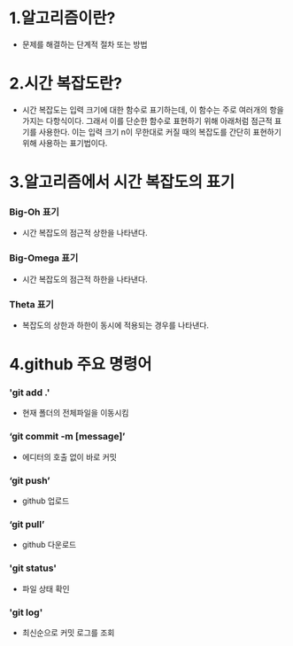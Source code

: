 # 1.알고리즘이란?
* 문제를 해결하는 단계적 절차 또는 방법  

# 2.시간 복잡도란?
* 시간 복잡도는 입력 크기에 대한 함수로 표기하는데, 이 함수는 주로 여러개의 항을 가지는 다항식이다. 그래서 이를 단순한 함수로 표현하기 위해 아래처럼 점근적 표기를 사용한다. 이는 입력 크기 n이 무한대로 커질 때의 복잡도를 간단히 표현하기 위해 사용하는 표기법이다.  
# 3.알고리즘에서 시간 복잡도의 표기
### Big-Oh 표기
* 시간 복잡도의 점근적 상한을 나타낸다.
### Big-Omega 표기
* 시간 복잡도의 점근적 하한을 나타낸다.
### Theta 표기
* 복잡도의 상한과 하한이 동시에 적용되는 경우를 나타낸다.
# 4.github 주요 명령어
### 'git add .'
* 현재 폴더의 전체파일을 이동시킴
### ‘git commit -m [message]’ 
 * 에디터의 호출 없이 바로 커밋
 ### ‘git push’
 * github 업로드
 ### ‘git pull’
 * github 다운로드
 ### 'git status'
 * 파일 상태 확인
 ### 'git log'
 * 최신순으로 커밋 로그를 조회
